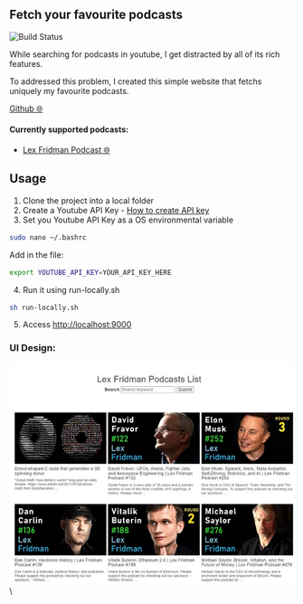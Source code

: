 [category]: <> (side projects)
[date]: <> (2022/06/15)
[title]: <> (Favourite youtube podcasts)
[color]: <> (green)

## Fetch your favourite podcasts

![Build Status](https://github.com/Danielratmiroff/yt-podcasts/actions/workflows/main.yml/badge.svg)

While searching for podcasts in youtube, I get distracted by all of its rich features.

To addressed this problem, I created this simple website that fetchs uniquely my favourite podcasts.

[Github 🌐](https://github.com/Danielratmiroff/yt-podcasts)

#### Currently supported podcasts:

- [Lex Fridman Podcast 🌐](https://www.youtube.com/c/lexfridman)

## Usage

1. Clone the project into a local folder
2. Create a Youtube API Key - [How to create API key](https://developers.google.com/youtube/registering_an_application)
3. Set you Youtube API Key as a OS environmental variable

```bash
sudo nano ~/.bashrc
```

Add in the file:

```bash
export YOUTUBE_API_KEY=YOUR_API_KEY_HERE
```

4. Run it using run-locally.sh

```bash
sh run-locally.sh
```

5. Access [http://localhost:9000](http://localhost:9000/)

### UI Design:

![Screenshot](https://raw.githubusercontent.com/Danielratmiroff/myblog/master/images/podcasts/screenshot.jpg)\
